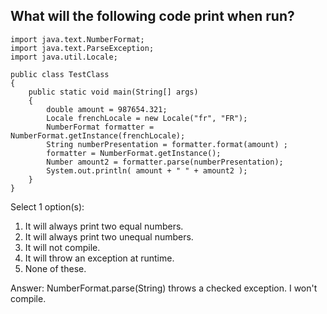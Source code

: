 ## What will the following code print when run?

```
import java.text.NumberFormat;
import java.text.ParseException;
import java.util.Locale;

public class TestClass
{
    public static void main(String[] args)
    {
		double amount = 987654.321;
		Locale frenchLocale = new Locale("fr", "FR");
		NumberFormat formatter = NumberFormat.getInstance(frenchLocale);
		String numberPresentation = formatter.format(amount) ;
		formatter = NumberFormat.getInstance();
		Number amount2 = formatter.parse(numberPresentation);
		System.out.println( amount + " " + amount2 );
    }
}
```

Select 1 option(s):

1) It will always print two equal numbers.
2) It will always print two unequal numbers.
3) It will not compile.
4) It will throw an exception at runtime.
5) None of these.

Answer: NumberFormat.parse(String) throws a checked exception. I won't compile.
